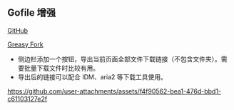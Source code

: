 ## Gofile 增强

[GitHub](https://github.com/ewigl/gofile-userscript)

[Greasy Fork](https://greasyfork.org/zh-CN/scripts/515250-gofile-%E5%A2%9E%E5%BC%BA)

-   侧边栏添加一个按钮，导出当前页面全部文件下载链接（不包含文件夹）。需要批量下载文件时比较有用。
-   导出后的链接可以配合 IDM、aria2 等下载工具使用。

https://github.com/user-attachments/assets/f4f90562-bea1-476d-bbd1-c61103127e2f
